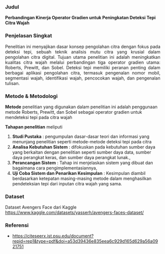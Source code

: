 ### Judul
**Perbandingan Kinerja Operator Gradien untuk Peningkatan Deteksi Tepi Citra Wajah**

### Penjelasan Singkat

<div style='text-align: justify;'>
Penelitian ini menyajikan dasar konsep pengolahan citra dengan fokus pada deteksi tepi, sebuah teknik analisis mutu citra yang krusial dalam pengolahan citra digital. Tujuan utama penelitian ini adalah meningkatkan kualitas citra wajah melalui perbandingan tiga operator gradien utama: Roberts, Prewitt, dan Sobel. Deteksi tepi memiliki peranan penting dalam berbagai aplikasi pengolahan citra, termasuk pengenalan nomor mobil, segmentasi wajah, identifikasi wajah, pencocokan wajah, dan pengenalan tulisan.</div>

### Metode & Metodologi

**Metode** penelitian yang digunakan dalam penelitian ini adalah penggunaan metode Roberts, Prewitt, dan Sobel sebagai operator gradien untuk mendeteksi tepi pada citra wajah

**Tahapan penelitian** meliputi 
1. **Studi Pustaka** : pengumpulan dasar-dasar teori dan informasi yang menunjang penelitian seperti metode-metode deteksi tepi pada citra
2. **Analisa Kebutuhan Sistem** : difokuskan pada kebutuhan sumber daya yang berkaitan dengan penelitian seperti sumber daya data, sumber daya perangkat keras, dan sumber daya perangkat lunak., 
3. **Perancangan Sistem** : Tahap ini menjelaskan sistem yang dibuat dan bagaimana cara pengimplementasiannya,
4. **Uji Coba Sistem dan Penarikan Kesimpulan** : Kesimpulan diambil berdasarkan ketepatan masing-masing metode dalam menghasilkan pendeteksian tepi dari inputan citra wajah yang sama.

### Dataset
Dataset Avengers Face dari Kaggle
https://www.kaggle.com/datasets/yasserh/avengers-faces-dataset/

### Referensi

- https://citeseerx.ist.psu.edu/document?repid=rep1&type=pdf&doi=a53d39436e835eea6c929d165d629a56a0921751 

